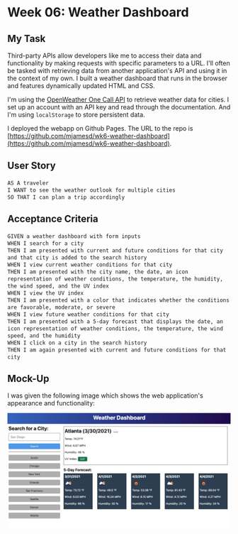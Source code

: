 # Week 06: Weather Dashboard

## My Task

Third-party APIs allow developers like me to access their data and functionality by making requests with specific parameters to a URL. I'll often be tasked with retrieving data from another application's API and using it in the context of my own. I built a weather dashboard that runs in the browser and features dynamically updated HTML and CSS.

I'm using the [OpenWeather One Call API](https://openweathermap.org/api/one-call-api) to retrieve weather data for cities. I set up an account with an API key and read through the documentation. And I'm using `localStorage` to store persistent data.

I deployed the webapp on Github Pages. The URL to the repo is [https://github.com/mjamesd/wk6-weather-dashboard](https://github.com/mjamesd/wk6-weather-dashboard).

## User Story

```
AS A traveler
I WANT to see the weather outlook for multiple cities
SO THAT I can plan a trip accordingly
```

## Acceptance Criteria

```
GIVEN a weather dashboard with form inputs
WHEN I search for a city
THEN I am presented with current and future conditions for that city and that city is added to the search history
WHEN I view current weather conditions for that city
THEN I am presented with the city name, the date, an icon representation of weather conditions, the temperature, the humidity, the wind speed, and the UV index
WHEN I view the UV index
THEN I am presented with a color that indicates whether the conditions are favorable, moderate, or severe
WHEN I view future weather conditions for that city
THEN I am presented with a 5-day forecast that displays the date, an icon representation of weather conditions, the temperature, the wind speed, and the humidity
WHEN I click on a city in the search history
THEN I am again presented with current and future conditions for that city
```

## Mock-Up

I was given the following image which shows the web application's appearance and functionality:

![The weather app includes a search option, a list of cities, and a five-day forecast and current weather conditions for Atlanta.](./assets/spec/Assets/06-server-side-apis-homework-demo.png)